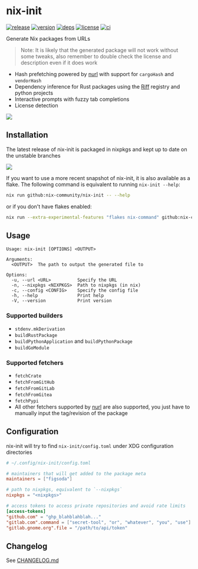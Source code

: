 # nix-init

[![release](https://img.shields.io/github/v/release/nix-community/nix-init?logo=github&style=flat-square)](https://github.com/nix-community/nix-init/releases)
[![version](https://img.shields.io/crates/v/nix-init?logo=rust&style=flat-square)](https://crates.io/crates/nix-init)
[![deps](https://deps.rs/repo/github/nix-community/nix-init/status.svg?style=flat-square&compact=true)](https://deps.rs/repo/github/nix-community/nix-init)
[![license](https://img.shields.io/badge/license-MPL--2.0-blue?style=flat-square)](https://www.mozilla.org/en-US/MPL/2.0)
[![ci](https://img.shields.io/github/actions/workflow/status/nix-community/nix-init/ci.yml?label=ci&logo=github-actions&style=flat-square)](https://github.com/nix-community/nix-init/actions?query=workflow:ci)

Generate Nix packages from URLs

> Note: It is likely that the generated package will not work without some tweaks, also remember to double check the license and description even if it does work

- Hash prefetching powered by [nurl] with support for `cargoHash` and `vendorHash`
- Dependency inference for Rust packages using the [Riff](https://github.com/DeterminateSystems/riff) registry and python projects
- Interactive prompts with fuzzy tab completions
- License detection

![](https://user-images.githubusercontent.com/40620903/215294082-81f7c171-c39a-47c3-8a28-0956fd7b9fa9.gif)

## Installation

The latest release of nix-init is packaged in nixpkgs and kept up to date on the unstable branches

![](https://repology.org/badge/vertical-allrepos/nix-init.svg)

If you want to use a more recent snapshot of nix-init, it is also available as a flake.
The following command is equivalent to running `nix-init --help`:

```bash
nix run github:nix-community/nix-init -- --help
```

or if you don't have flakes enabled:

```bash
nix run --extra-experimental-features "flakes nix-command" github:nix-community/nix-init -- --help
```

## Usage

```
Usage: nix-init [OPTIONS] <OUTPUT>

Arguments:
  <OUTPUT>  The path to output the generated file to

Options:
  -u, --url <URL>          Specify the URL
  -n, --nixpkgs <NIXPKGS>  Path to nixpkgs (in nix)
  -c, --config <CONFIG>    Specify the config file
  -h, --help               Print help
  -V, --version            Print version
```

### Supported builders

- `stdenv.mkDerivation`
- `buildRustPackage`
- `buildPythonApplication` and `buildPythonPackage`
- `buildGoModule`

### Supported fetchers

- `fetchCrate`
- `fetchFromGitHub`
- `fetchFromGitLab`
- `fetchFromGitea`
- `fetchPypi`
- All other fetchers supported by [nurl] are also supported, you just have to manually input the tag/revision of the package

## Configuration

nix-init will try to find `nix-init/config.toml` under XDG configuration directories

```toml
# ~/.config/nix-init/config.toml

# maintainers that will get added to the package meta
maintainers = ["figsoda"]

# path to nixpkgs, equivalent to `--nixpkgs`
nixpkgs = "<nixpkgs>"

# access tokens to access private repositories and avoid rate limits
[access-tokens]
"github.com" = "ghp_blahblahblah..."
"gitlab.com".command = ["secret-tool", "or", "whatever", "you", "use"]
"gitlab.gnome.org".file = "/path/to/api/token"
```

## Changelog

See [CHANGELOG.md](CHANGELOG.md)

[nurl]: https://github.com/nix-community/nurl
